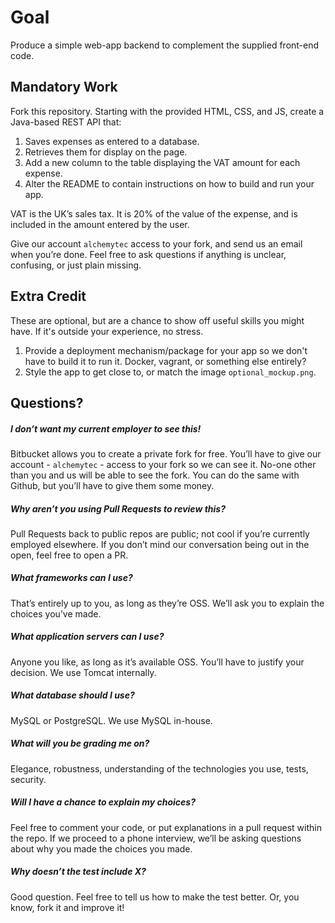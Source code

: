 Goal
====
Produce a simple web-app backend to complement the supplied front-end code.

Mandatory Work
--------------
Fork this repository. Starting with the provided HTML, CSS, and JS, create a Java-based REST API that:

1. Saves expenses as entered to a database.
2. Retrieves them for display on the page. 
3. Add a new column to the table displaying the VAT amount for each expense.
4. Alter the README to contain instructions on how to build and run your app.

VAT is the UK’s sales tax. It is 20% of the value of the expense, and is included in the amount entered by the user.

Give our account `alchemytec` access to your fork, and send us an email when you’re done. Feel free to ask questions if anything is unclear, confusing, or just plain missing.

Extra Credit
------------
These are optional, but are a chance to show off useful skills you might have. If it's outside your experience, no stress.

1. Provide a deployment mechanism/package for your app so we don't have to build it to run it. Docker, vagrant, or something else entirely?
2. Style the app to get close to, or match the image `optional_mockup.png`.


Questions?
----------
##### I don’t want my current employer to see this!
Bitbucket allows you to create a private fork for free. You’ll have to give our account - `alchemytec` - access to your fork so we can see it. No-one other than you and us will be able to see the fork. You can do the same with Github, but you’ll have to give them some money.

##### Why aren’t you using Pull Requests to review this?
Pull Requests back to public repos are public; not cool if you’re currently employed elsewhere. If you don’t mind our conversation being out in the open, feel free to open a PR.

##### What frameworks can I use?
That’s entirely up to you, as long as they’re OSS. We’ll ask you to explain the choices you’ve made.

##### What application servers can I use?
Anyone you like, as long as it’s available OSS. You’ll have to justify your decision. We use Tomcat internally. 

##### What database should I use?
MySQL or PostgreSQL. We use MySQL in-house.

##### What will you be grading me on?
Elegance, robustness, understanding of the technologies you use, tests, security. 

##### Will I have a chance to explain my choices?
Feel free to comment your code, or put explanations in a pull request within the repo. If we proceed to a phone interview, we’ll be asking questions about why you made the choices you made. 

##### Why doesn’t the test include X?
Good question. Feel free to tell us how to make the test better. Or, you know, fork it and improve it!
